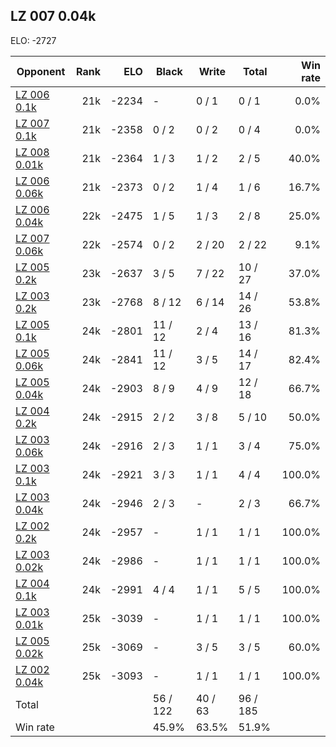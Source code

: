 ## LZ 007 0.04k ##

ELO: -2727

Opponent | Rank | ELO | Black | Write | Total | Win rate
---------|-----:|----:|-------|-------|-------|-------:
[LZ 006 0.1k](LZ%20006%200.1k.md) | 21k | -2234 | - | 0 / 1 | 0 / 1 | 0.0%
[LZ 007 0.1k](LZ%20007%200.1k.md) | 21k | -2358 | 0 / 2 | 0 / 2 | 0 / 4 | 0.0%
[LZ 008 0.01k](LZ%20008%200.01k.md) | 21k | -2364 | 1 / 3 | 1 / 2 | 2 / 5 | 40.0%
[LZ 006 0.06k](LZ%20006%200.06k.md) | 21k | -2373 | 0 / 2 | 1 / 4 | 1 / 6 | 16.7%
[LZ 006 0.04k](LZ%20006%200.04k.md) | 22k | -2475 | 1 / 5 | 1 / 3 | 2 / 8 | 25.0%
[LZ 007 0.06k](LZ%20007%200.06k.md) | 22k | -2574 | 0 / 2 | 2 / 20 | 2 / 22 | 9.1%
[LZ 005 0.2k](LZ%20005%200.2k.md) | 23k | -2637 | 3 / 5 | 7 / 22 | 10 / 27 | 37.0%
[LZ 003 0.2k](LZ%20003%200.2k.md) | 23k | -2768 | 8 / 12 | 6 / 14 | 14 / 26 | 53.8%
[LZ 005 0.1k](LZ%20005%200.1k.md) | 24k | -2801 | 11 / 12 | 2 / 4 | 13 / 16 | 81.3%
[LZ 005 0.06k](LZ%20005%200.06k.md) | 24k | -2841 | 11 / 12 | 3 / 5 | 14 / 17 | 82.4%
[LZ 005 0.04k](LZ%20005%200.04k.md) | 24k | -2903 | 8 / 9 | 4 / 9 | 12 / 18 | 66.7%
[LZ 004 0.2k](LZ%20004%200.2k.md) | 24k | -2915 | 2 / 2 | 3 / 8 | 5 / 10 | 50.0%
[LZ 003 0.06k](LZ%20003%200.06k.md) | 24k | -2916 | 2 / 3 | 1 / 1 | 3 / 4 | 75.0%
[LZ 003 0.1k](LZ%20003%200.1k.md) | 24k | -2921 | 3 / 3 | 1 / 1 | 4 / 4 | 100.0%
[LZ 003 0.04k](LZ%20003%200.04k.md) | 24k | -2946 | 2 / 3 | - | 2 / 3 | 66.7%
[LZ 002 0.2k](LZ%20002%200.2k.md) | 24k | -2957 | - | 1 / 1 | 1 / 1 | 100.0%
[LZ 003 0.02k](LZ%20003%200.02k.md) | 24k | -2986 | - | 1 / 1 | 1 / 1 | 100.0%
[LZ 004 0.1k](LZ%20004%200.1k.md) | 24k | -2991 | 4 / 4 | 1 / 1 | 5 / 5 | 100.0%
[LZ 003 0.01k](LZ%20003%200.01k.md) | 25k | -3039 | - | 1 / 1 | 1 / 1 | 100.0%
[LZ 005 0.02k](LZ%20005%200.02k.md) | 25k | -3069 | - | 3 / 5 | 3 / 5 | 60.0%
[LZ 002 0.04k](LZ%20002%200.04k.md) | 25k | -3093 | - | 1 / 1 | 1 / 1 | 100.0%
Total | | | 56 / 122 | 40 / 63 | 96 / 185 | 
Win rate| | | 45.9% | 63.5% | 51.9% | 
